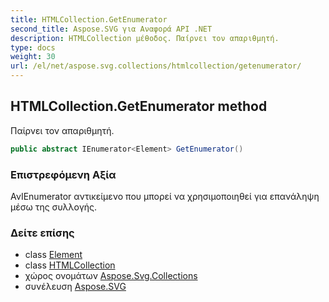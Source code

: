 ```yaml
---
title: HTMLCollection.GetEnumerator
second_title: Aspose.SVG για Αναφορά API .NET
description: HTMLCollection μέθοδος. Παίρνει τον απαριθμητή.
type: docs
weight: 30
url: /el/net/aspose.svg.collections/htmlcollection/getenumerator/
---
```

## HTMLCollection.GetEnumerator method

Παίρνει τον απαριθμητή.

```csharp
public abstract IEnumerator<Element> GetEnumerator()
```

### Επιστρεφόμενη Αξία

ΑνIEnumerator αντικείμενο που μπορεί να χρησιμοποιηθεί για επανάληψη μέσω της συλλογής.

### Δείτε επίσης

* class [Element](../../../aspose.svg.dom/element/)
* class [HTMLCollection](../)
* χώρος ονομάτων [Aspose.Svg.Collections](../../htmlcollection/)
* συνέλευση [Aspose.SVG](../../../)


